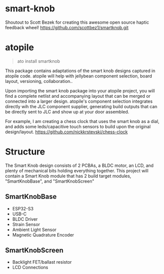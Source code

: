 # smart-knob
Shoutout to Scott Bezek for creating this awesome open source haptic feedback wheel!
https://github.com/scottbez1/smartknob.git

# atopile
>ato install smartknob

This package contains adaptations of the smart knob designs captured in atopile code. atopile will help with jellybean component selection, board layout, versioning, collaboration..

Upon importing the smart knob package into your atopile project, you will find a complete netlist and accompanying layout that can be merged or connected into a larger design. atopile's component selection integrates directly wih the JLC component supplier, generating build outputs that can be directly sent to JLC and show up at your door assembled.

For example, I am creating a chess clock that uses the smart knob as a dial, and adds some leds/capacitive touch sensors to build upon the original design/layout.
https://github.com/nickkrstevski/chess-clock

# Structure
The Smart Knob design consists of 2 PCBAs, a BLDC motor, an LCD, and plenty of mechanical bits holding everything together. This project will contain a Smart Knob module that has 2 build target modules, "SmartKnobBase", and "SmartKnobScreen"

## SmartKnobBase
- ESP32-S3
- USB-C
- BLDC Driver
- Strain Sensor
- Ambient Light Sensor
- Magnetic Quadrature Encoder

## SmartKnobScreen
- Backlight FET/ballast resistor
- LCD Connections